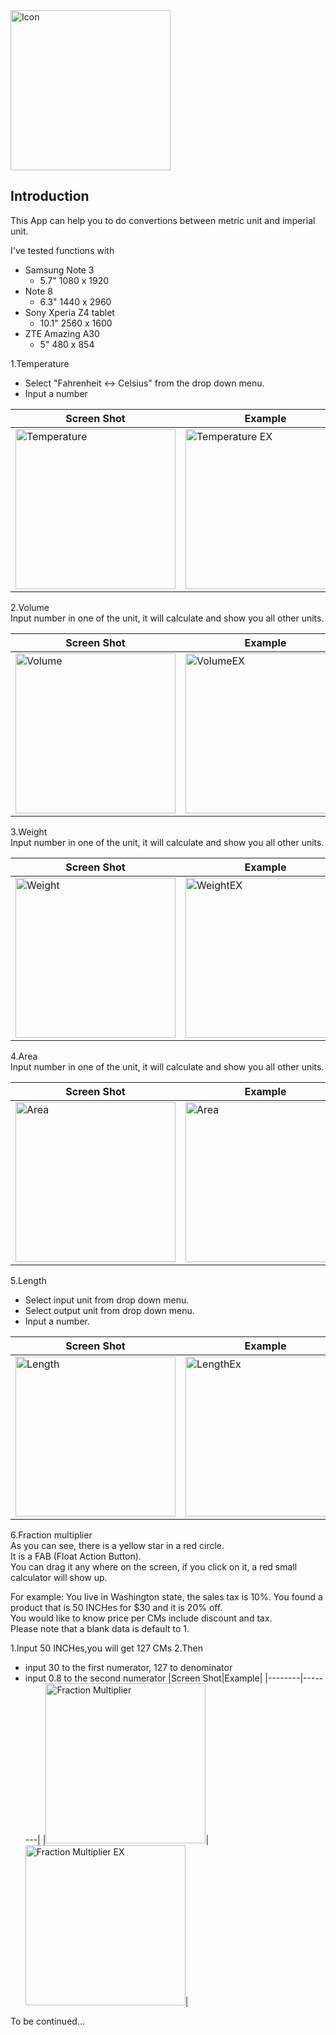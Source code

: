 <img src="https://drive.google.com/uc?export=view&id=1sbM4NR-Z8GMNZa-ljcZgZ2-AEyj4YpGx" width="256" title="Icon">  

## Introduction  
This App can help you to do convertions between metric unit and imperial unit.  

I've tested functions with  
* Samsung Note 3  
  * 5.7" 1080 x 1920
* Note 8  
  * 6.3" 1440 x 2960
* Sony Xperia Z4 tablet  
  * 10.1" 2560 x 1600
* ZTE Amazing A30  
  * 5" 480 x 854  

1.Temperature  
* Select "Fahrenheit <-> Celsius" from the drop down menu.  
* Input a number  

|Screen Shot|Example|
|--------|--------|
|<img src="https://drive.google.com/uc?export=view&id=1Ukof4KV_R7K31NZCkzMPR3-3CWy0fk1e" width="256" title="Temperature">|<img src="https://drive.google.com/uc?export=view&id=1VQI3a320PpuIIfQr5qsM6BTEwFF_u_R7" width="256" title="Temperature EX">|  

2.Volume  
Input number in one of the unit, it will calculate and show you all other units.  

|Screen Shot|Example|
|--------|--------|
|<img src="https://drive.google.com/uc?export=view&id=1UjarTEjhApVtlczEbsCsdhBCGuBxU1_0" width="256" title="Volume">|<img src="https://drive.google.com/uc?export=view&id=1VLrgiqM7LwxWizo8ZH7Z97CBd6-F3xbm" width="256" title="VolumeEX">|  

3.Weight  
Input number in one of the unit, it will calculate and show you all other units.  

|Screen Shot|Example|
|--------|--------|
|<img src="https://drive.google.com/uc?export=view&id=1VC4DZUSlMdRYRLFzsf9ubvnXj2XfYRa9" width="256" title="Weight">|<img src="https://drive.google.com/uc?export=view&id=1VLXK_PWDwQD8J5YLiiKG65uBBM_1fjPU" width="256" title="WeightEX">|  

4.Area  
Input number in one of the unit, it will calculate and show you all other units.  

|Screen Shot|Example|
|--------|--------|
|<img src="https://drive.google.com/uc?export=view&id=1V4zyUngPJMWp5aPY-bYeiyCnx27Tq_UF" width="256" title="Area">|<img src="https://drive.google.com/uc?export=view&id=1VJtzHrtV0p0zuaseOG7AWfeOmKA32WCL" width="256" title="Area">|  

5.Length  
* Select input unit from drop down menu.  
* Select output unit from drop down menu. 
* Input a number.  

|Screen Shot|Example|
|--------|--------|
|<img src="https://drive.google.com/uc?export=view&id=1V4g9Ag1XGMq7S7_H8bq8nRnAfB-wg8Z0" width="256" title="Length">|<img src="https://drive.google.com/uc?export=view&id=1VI62T0THa-nX69Q9KsjdqjLvuD6F8HCX" width="256" title="LengthEx">|  

6.Fraction multiplier  
As you can see, there is a yellow star in a red circle.  
It is a FAB (Float Action Button).  
You can drag it any where on the screen, if you click on it, a red small calculator will show up.  

For example:
You live in Washington state, the sales tax is 10%.
You found a product that is 50 INCHes for $30 and it is 20% off.  
You would like to know price per CMs include discount and tax.  
Please note that a blank data is default to 1.  

1.Input 50 INCHes,you will get 127 CMs
2.Then  
* input 30 to the first numerator, 127 to denominator  
* input 0.8 to the second numerator
|Screen Shot|Example|
|--------|--------|
|<img src="https://drive.google.com/uc?export=view&id=1Uv2z4-hxrtYjDSjOoeaeiXKie395i4te" width="256" title="Fraction Multiplier">|<img src="https://drive.google.com/uc?export=view&id=1VT7vP8guLaG5JDBKo4atwZd3CGbgIH5D" width="256" title="Fraction Multiplier EX">|  

To be continued...
